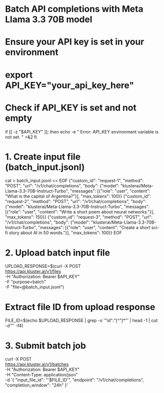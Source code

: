 # Batch API completions with Meta Llama 3.3 70B model

# Ensure your API key is set in your environment
# export API_KEY="your_api_key_here"

# Check if API_KEY is set and not empty
if [[ -z "$API_KEY" ]]; then
    echo -e "
Error: API_KEY environment variable is not set.
" >&2
fi

# 1. Create input file (batch_input.jsonl)
cat > batch_input.jsonl << EOF
{"custom_id": "request-1", "method": "POST", "url": "/v1/chat/completions", "body": {"model": "klusterai/Meta-Llama-3.3-70B-Instruct-Turbo", "messages": [{"role": "user", "content": "What is the capital of Argentina?"}], "max_tokens": 100}}
{"custom_id": "request-2", "method": "POST", "url": "/v1/chat/completions", "body": {"model": "klusterai/Meta-Llama-3.3-70B-Instruct-Turbo", "messages": [{"role": "user", "content": "Write a short poem about neural networks."}], "max_tokens": 150}}
{"custom_id": "request-3", "method": "POST", "url": "/v1/chat/completions", "body": {"model": "klusterai/Meta-Llama-3.3-70B-Instruct-Turbo", "messages": [{"role": "user", "content": "Create a short sci-fi story about AI in 50 words."}], "max_tokens": 100}}
EOF

# 2. Upload batch input file
UPLOAD_RESPONSE=$(curl -X POST \
  https://api.kluster.ai/v1/files \
  -H "Authorization: Bearer $API_KEY" \
  -F "purpose=batch" \
  -F "file=@batch_input.jsonl")

# Extract file ID from upload response
FILE_ID=$(echo $UPLOAD_RESPONSE | grep -o '"id":"[^"]*"' | head -1 | cut -d'"' -f4)

# 3. Submit batch job
curl -X POST \
  https://api.kluster.ai/v1/batches \
  -H "Authorization: Bearer $API_KEY" \
  -H "Content-Type: application/json" \
  -d '{
    "input_file_id": "'$FILE_ID'",
    "endpoint": "/v1/chat/completions",
    "completion_window": "24h"
  }'
